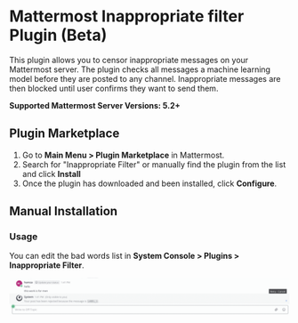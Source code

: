 # Mattermost Inappropriate filter Plugin (Beta)

This plugin allows you to censor inappropriate messages on your Mattermost server. The plugin checks all messages a machine learning model before they are posted to any channel. Inappropriate messages are then blocked until user confirms they want to send them.

**Supported Mattermost Server Versions: 5.2+**

## Plugin Marketplace

1. Go to **Main Menu > Plugin Marketplace** in Mattermost.
2. Search for "Inappropriate Filter" or manually find the plugin from the list and click **Install**
3. Once the plugin has downloaded and been installed, click **Configure**.

## Manual Installation


### Usage

You can edit the bad words list in **System Console > Plugins > Inappropriate Filter**.

![Post rejected by the plugin](./images/demo.gif)

